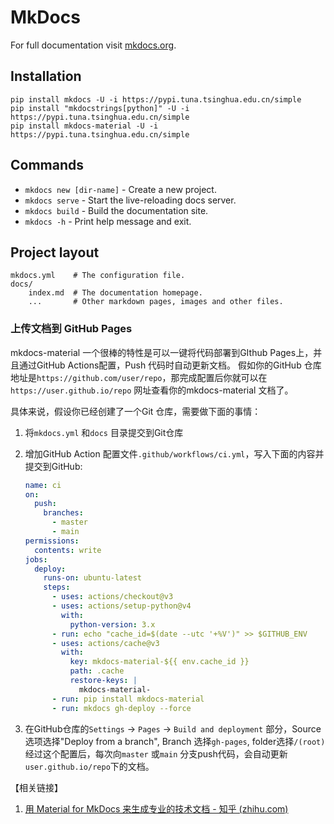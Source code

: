 # MkDocs

For full documentation visit [mkdocs.org](https://www.mkdocs.org).

## Installation

```shell
pip install mkdocs -U -i https://pypi.tuna.tsinghua.edu.cn/simple
pip install "mkdocstrings[python]" -U -i https://pypi.tuna.tsinghua.edu.cn/simple
pip install mkdocs-material -U -i https://pypi.tuna.tsinghua.edu.cn/simple
```

## Commands

* `mkdocs new [dir-name]` - Create a new project.
* `mkdocs serve` - Start the live-reloading docs server.
* `mkdocs build` - Build the documentation site.
* `mkdocs -h` - Print help message and exit.

## Project layout

    mkdocs.yml    # The configuration file.
    docs/
        index.md  # The documentation homepage.
        ...       # Other markdown pages, images and other files.

### 上传文档到 GitHub Pages

mkdocs-material 一个很棒的特性是可以一键将代码部署到GIthub Pages上，并且通过GitHub Actions配置，Push 代码时自动更新文档。 假如你的GitHub 仓库地址是`https://github.com/user/repo`，那完成配置后你就可以在`https://user.github.io/repo` 网址查看你的mkdocs-material 文档了。

具体来说，假设你已经创建了一个Git 仓库，需要做下面的事情：

1. 将`mkdocs.yml` 和`docs` 目录提交到Git仓库

2. 增加GitHub Action 配置文件`.github/workflows/ci.yml`，写入下面的内容并提交到GitHub:

    ```yaml
    name: ci 
    on:
      push:
        branches:
          - master 
          - main
    permissions:
      contents: write
    jobs:
      deploy:
        runs-on: ubuntu-latest
        steps:
          - uses: actions/checkout@v3
          - uses: actions/setup-python@v4
            with:
              python-version: 3.x
          - run: echo "cache_id=$(date --utc '+%V')" >> $GITHUB_ENV 
          - uses: actions/cache@v3
            with:
              key: mkdocs-material-${{ env.cache_id }}
              path: .cache
              restore-keys: |
                mkdocs-material-
          - run: pip install mkdocs-material 
          - run: mkdocs gh-deploy --force
    ```

3. 在GitHub仓库的`Settings` -> `Pages` -> `Build and deployment` 部分，Source 选项选择"Deploy from a branch", Branch 选择`gh-pages`, folder选择`/(root)` 经过这个配置后，每次向`master` 或`main` 分支push代码，会自动更新`user.github.io/repo`下的文档。



【相关链接】

1. [用 Material for MkDocs 来生成专业的技术文档 - 知乎 (zhihu.com)](https://zhuanlan.zhihu.com/p/630165427)

